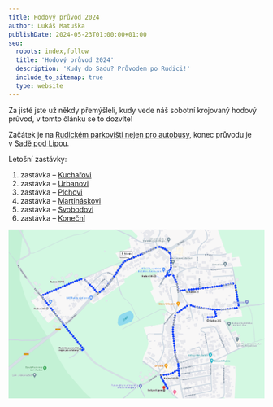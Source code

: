 ```yaml
---
title: Hodový průvod 2024
author: Lukáš Matuška
publishDate: 2024-05-23T01:00:00+01:00
seo:
  robots: index,follow
  title: 'Hodový průvod 2024'
  description: 'Kudy do Sadu? Průvodem po Rudici!'
  include_to_sitemap: true
  type: website
---
```


Za jisté jste už někdy přemýšleli, kudy vede náš sobotní krojovaný hodový průvod, v&nbsp;tomto článku se to dozvíte!

<!--more-->

Začátek je na&nbsp;[Rudickém parkovišti nejen pro autobusy](https://maps.app.goo.gl/mmqAVv9qUsHAzXPe6), konec průvodu je v&nbsp;[Sadě pod Lipou](https://maps.app.goo.gl/EZE7RF37b2sy4rxk9).

Letošní zastávky:

1. zastávka&nbsp;– [Kuchařovi](https://maps.app.goo.gl/VL9g7kHxNYxscRKP6)
1. zastávka&nbsp;– [Urbanovi](https://maps.app.goo.gl/RUBiYNWJ8bkskZxi7)
1. zastávka&nbsp;– [Plchovi](https://maps.app.goo.gl/fpGeT6pr6ij7EgdHA)
1. zastávka&nbsp;– [Martináskovi](https://maps.app.goo.gl/PA2shXpoducxzLR26)
1. zastávka&nbsp;– [Svobodovi](https://maps.app.goo.gl/boWPSCBCLWpaoHXw8)
1. zastávka&nbsp;– [Koneční](https://maps.app.goo.gl/gKms9i2DUQAspzS97)

![Mapa hodového průvodu 2024](./images/rudice-mapa-hodoveho-pruvodu-2024.png)
